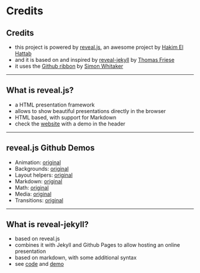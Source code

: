 <!-- .slide: data-background="#E6F7FF" -->
# Credits 
## Credits

- this project is powered by [reveal.js](https://revealjs.com/), an awesome project by [Hakim El Hattab](https://twitter.com/hakimel)
- and it is based on and inspired by [reveal-jekyll](https://github.com/tasmo/reveal-jekyll) by [Thomas Friese](https://twitter.com/_tasmo)
- it uses the [Github ribbon](https://github.com/simonwhitaker/github-fork-ribbon-css) by [Simon Whitaker](https://github.com/simonwhitaker)

---

## What is reveal.js?

- a HTML presentation framework
- allows to show beautiful presentations directly in the browser
- HTML based, with support for Markdown
- check the [website](https://revealjs.com/) with a demo in the header

---

## reveal.js Github Demos

- Animation: [original](/slides/assets/reveal.js/examples/auto-animate.html)
- Backgrounds: [original](/slides/assets/reveal.js/examples/backgrounds.html)
- Layout helpers: [original](/slides/assets/reveal.js/examples/layout-helpers.html)
- Markdown: [original](/slides/assets/reveal.js/examples/markdown.html)
- Math: [original](/slides/assets/reveal.js/examples/math.html)
- Media: [original](/slides/assets/reveal.js/examples/media.html)
- Transitions: [original](/slides/assets/reveal.js/examples/transitions.html)

---

## What is reveal-jekyll?

- based on reveal.js
- combines it with Jekyll and Github Pages to allow hosting an online presentation
- based on markdown, with some additional syntax
- see [code](https://github.com/tasmo/reveal-jekyll) and [demo](https://gh.tasmo.de/reveal-jekyll/)
